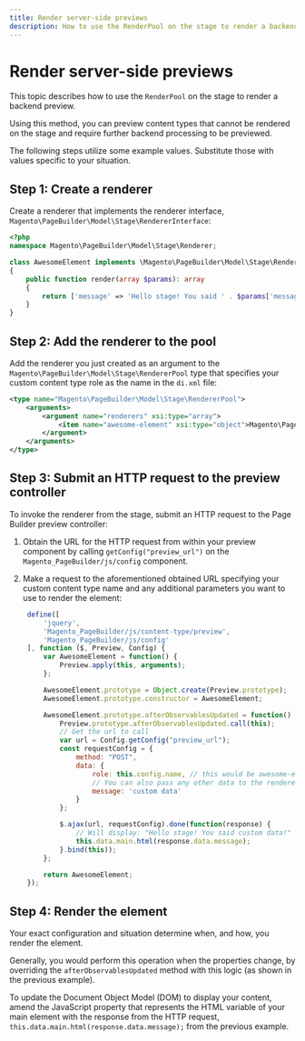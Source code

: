 ```yaml
---
title: Render server-side previews
description: How to use the RenderPool on the stage to render a backend preview.
---
```


# Render server-side previews

This topic describes how to use the `RenderPool` on the stage to render a backend preview.

Using this method, you can preview content types that cannot be rendered on the stage and require further backend processing to be previewed.

The following steps utilize some example values. Substitute those with values specific to your situation.

## Step 1: Create a renderer

Create a renderer that implements the renderer interface, `Magento\PageBuilder\Model\Stage\RendererInterface`:

``` php
<?php
namespace Magento\PageBuilder\Model\Stage\Renderer;

class AwesomeElement implements \Magento\PageBuilder\Model\Stage\RendererInterface
{
    public function render(array $params): array
    {
        return ['message' => 'Hello stage! You said ' . $params['message'] . '!'];
    }
}
```

## Step 2: Add the renderer to the pool

Add the renderer you just created as an argument to the `Magento\PageBuilder\Model\Stage\RendererPool` type that specifies your custom content type role as the name in the `di.xml` file:

``` xml
<type name="Magento\PageBuilder\Model\Stage\RendererPool">
    <arguments>
        <argument name="renderers" xsi:type="array">
            <item name="awesome-element" xsi:type="object">Magento\PageBuilder\Model\Stage\Renderer\AwesomeElement</item>
        </argument>
    </arguments>
</type>
```

## Step 3: Submit an HTTP request to the preview controller

To invoke the renderer from the stage, submit an HTTP request to the Page Builder preview controller:

1. Obtain the URL for the HTTP request from within your preview component by calling `getConfig("preview_url")` on the `Magento_PageBuilder/js/config` component.
1. Make a request to the aforementioned obtained URL specifying your custom content type name and any additional parameters you want to use to render the element:

    ```javascript
     define([
         'jquery',
         'Magento_PageBuilder/js/content-type/preview',
         'Magento_PageBuilder/js/config'
     ], function ($, Preview, Config) {
         var AwesomeElement = function() {
             Preview.apply(this, arguments);
         };

         AwesomeElement.prototype = Object.create(Preview.prototype);
         AwesomeElement.prototype.constructor = AwesomeElement;

         AwesomeElement.prototype.afterObservablesUpdated = function() {
             Preview.prototype.afterObservablesUpdated.call(this);
             // Get the url to call
             var url = Config.getConfig("preview_url");
             const requestConfig = {
                 method: "POST",
                 data: {
                     role: this.config.name, // this would be awesome-element in this case
                     // You can also pass any other data to the renderer
                     message: 'custom data'
                 }
             };

             $.ajax(url, requestConfig).done(function(response) {
                 // Will display: "Hello stage! You said custom data!"
                 this.data.main.html(response.data.message);
             }.bind(this));
         };

         return AwesomeElement;
     });
    ```

## Step 4: Render the element

Your exact configuration and situation determine when, and how, you render the element.

Generally, you would perform this operation when the properties change, by overriding the `afterObservablesUpdated` method with this logic (as shown in the previous example).

To update the Document Object Model (DOM) to display your content, amend the JavaScript property that represents the HTML variable of your main element with the response from the HTTP request, `this.data.main.html(response.data.message);` from the previous example.
